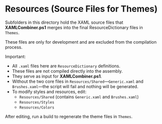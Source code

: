 ﻿# Resources (Source Files for Themes)

Subfolders in this directory hold the XAML source files that **XAMLCombiner.ps1** merges into the final ResourceDictionary files in `Themes`.

These files are only for development and are excluded from the compilation process.

Important:

- All `.xaml` files here are `ResourceDictionary` definitions.
- These files are not compiled directly into the assembly.
- They serve as input for **XAMLCombiner.ps1**.
- Without the two core files in `Resources/Shared`—`Generic.xaml` and `Brushes.xaml`—the script will fail and nothing will be generated.
- To modify styles and resources, edit:
  - `Resources/Shared` (contains `Generic.xaml` and `Brushes.xaml`)
  - `Resources/Styles`
  - `Resources/Colors`

After editing, run a build to regenerate the theme files in `Themes`.